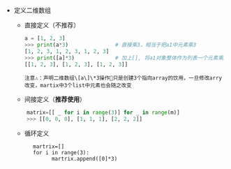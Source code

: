 * 定义二维数组

  * 直接定义（不推荐）

    ```py
    a = [1, 2, 3]
    >>> print(a*3)               # 直接乘3，相当于把a1中元素乘3
    [1, 2, 3, 1, 2, 3, 1, 2, 3]
    >>> print([a]*3)             # 加上[], 将a1对象整体作为列表一个元素乘3
    [[1, 2, 3], [1, 2, 3], [1, 2, 3]]
    ```

    ```
    注意⚠：声明二维数组\[a\]\*3操作只是创建3个指向array的饮用，一旦修改arry改变，martix中3个list中元素也会随之改变
    ```

  * 间接定义（**推荐使用**）

  ```py
      matrix=[[ _ for i in range(3)] for _ in range(m)]
      >>> [[0, 0, 0], [1, 1, 1], [2, 2, 2]]
  ```

  * 循环定义

  ```
        martrix=[]
        for i in range(3):
              martrix.append([0]*3)  
  ```



